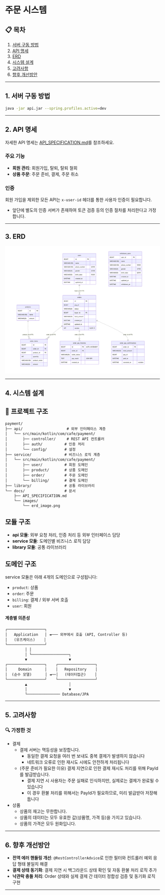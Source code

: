 # 주문 시스템

## 📋 목차
1. [서버 구동 방법](#서버-구동-방법)
2. [API 명세](#api-명세)
3. [ERD](#erd)
4. [시스템 설계](#시스템-설계)
5. [고려사항](#고려사항)
6. [향후 개선방안](#-향후-개선방안)

---

## 1. 서버 구동 방법

```bash
java -jar api.jar --spring.profiles.active=dev
```

---

## 2. API 명세

자세한 API 명세는 [API_SPECIFICATION.md](docs/API_SPECIFICATION.md)를 참조하세요.

### 주요 기능
- **회원 관리**: 회원가입, 탈퇴, 탈퇴 철회
- **상품 주문**: 주문 준비, 결제, 주문 취소

### 인증
회원 가입을 제외한 모든 API는 `x-user-id` 헤더를 통한 사용자 인증이 필요합니다. 
* 앞단에 별도의 인증 서버가 존재하여 토큰 검증 등의 인증 절차를 처리한다고 가정합니다.

---

## 3. ERD

![카페 모바일 주문 시스템 ERD](docs/images/erd_image.png)

---

## 4. 시스템 설계

## 📁 프로젝트 구조

```
payment/
├── api/                    # 외부 인터페이스 계층
│   └── src/main/kotlin/com/cafe/payment/
│       ├── controller/     # REST API 컨트롤러
│       ├── auth/          # 인증 처리
│       └── config/        # 설정
├── service/               # 비즈니스 로직 계층
│   └── src/main/kotlin/com/cafe/payment/
│       ├── user/          # 회원 도메인
│       ├── product/       # 상품 도메인
│       ├── order/         # 주문 도메인
│       └── billing/       # 결제 도메인
├── library/               # 공통 라이브러리
└── docs/                  # 문서
    ├── API_SPECIFICATION.md
    └── images/
        └── erd_image.png
``` 

## 모듈 구조
- **api 모듈**: 외부 요청 처리, 인증 처리 등 외부 인터페이스 담당
- **service 모듈**: 도메인별 비즈니스 로직 담당
- **library 모듈**: 공통 라이브러리


## 도메인 구조
service 모듈은 아래 4개의 도메인으로 구성됩니다:
- `product`: 상품
- `order`: 주문
- `billing`: 결제 / 외부 서버 호출
- `user`: 회원

#### 계층별 의존성
```
┌─────────────────┐
│   Application   │ ◄─── 외부에서 호출 (API, Controller 등)
│   (유즈케이스)    │
└─────────────────┘
         │ │
         │ └─────────────────┐
         ▼                   ▼
┌─────────────────┐    ┌─────────────────┐
│     Domain      │    │   Repository    │
│  (순수 모델)      │ ◄──│   (데이터접근)    │
└─────────────────┘    └─────────────────┘
         ▲                   │
         │                   ▼
         └─────────────── Database/JPA
```

---

## 5. 고려사항

### 🔍 가정한 것
- 결제
  - 결제 서버는 멱등성을 보장합니다.
    - 동일한 결제 요청을 여러 번 보내도 중복 결제가 발생하지 않습니다
    - 네트워크 오류로 인한 재시도 시에도 안전하게 처리됩니다
  - (주문 준비가 필요한 이유) 결제 지연으로 인한 결제 재시도 처리를 위해 PayId를 발급받습니다.
    - 결제 지연 시 사용자는 주문 실패로 인식하지만, 실제로는 결제가 완료될 수 있습니다
    - 이 경우 환불 처리를 위해서는 PayId가 필요하므로, 미리 발급받아 저장해둡니다
- 상품
  - 상품의 재고는 무한합니다.
  - 상품의 데이터는 모두 유효한 값(상품명, 가격 등)을 가지고 있습니다.
  - 상품의 가격은 모두 원화입니다.
---
## 6. 향후 개선방안

- **전역 에러 핸들링 개선**:  `@RestControllerAdvice`로 인한 필터와 컨트롤러 예외 응답 형태 불일치 해결
- **결제 상태 동기화**: 결제 지연 시 백그라운드 상태 확인 및 자동 환불 처리 로직 추가
- **낙관락 충돌 처리**: Order 상태와 실제 결제 간 데이터 정합성 검증 및 동기화 로직 구현

---

